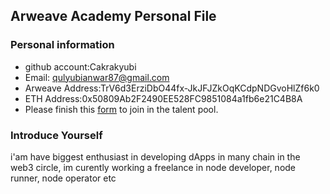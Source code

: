 ## Arweave Academy Personal File

### Personal information

- github account:Cakrakyubi
- Email: qulyubianwar87@gmail.com
- Arweave Address:TrV6d3ErziDbO44fx-JkJFJZkOqKCdpNDGvoHlZf6k0
- ETH Address:0x50809Ab2F2490EE528FC9851084a1fb6e21C4B8A
- Please finish this [form](https://docs.google.com/forms/d/e/1FAIpQLSfWA5fIIcBgmRppm3jNz5vmf9Mai_QMVil-2pO4r7YKn_Zhtw/viewform?usp=sf_link) to join in the talent pool.

### Introduce Yourself
i'am have biggest enthusiast in developing dApps in many chain in the web3 circle, im curently working a freelance in node developer, node runner, node operator etc
